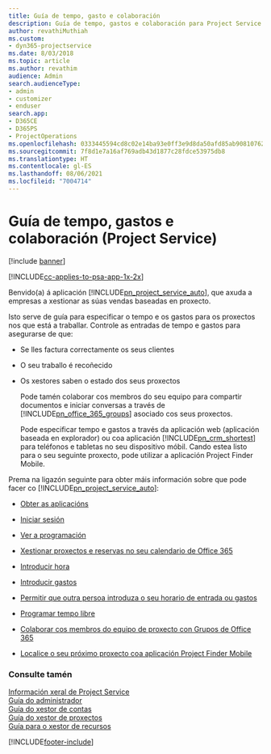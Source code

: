 ```yaml
---
title: Guía de tempo, gasto e colaboración
description: Guía de tempo, gastos e colaboración para Project Service
author: revathiMuthiah
ms.custom:
- dyn365-projectservice
ms.date: 8/03/2018
ms.topic: article
ms.author: revathim
audience: Admin
search.audienceType:
- admin
- customizer
- enduser
search.app:
- D365CE
- D365PS
- ProjectOperations
ms.openlocfilehash: 0333445594cd8c02e14ba93e0ff3e9d8da50afd85ab90810762c415b53018ccb
ms.sourcegitcommit: 7f8d1e7a16af769adb43d1877c28fdce53975db8
ms.translationtype: HT
ms.contentlocale: gl-ES
ms.lasthandoff: 08/06/2021
ms.locfileid: "7004714"
---
```

# <a name="time-expense-and-collaboration-guide-project-service"></a>Guía de tempo, gastos e colaboración (Project Service)

[!include [banner](../includes/psa-now-project-operations.md)]

[!INCLUDE[cc-applies-to-psa-app-1x-2x](../includes/cc-applies-to-psa-app-1x-2x.md)]

Benvido(a) á aplicación [!INCLUDE[pn_project_service_auto](../includes/pn-project-service-auto.md)], que axuda a empresas a xestionar as súas vendas baseadas en proxecto. 
  
 Isto serve de guía para especificar o tempo e os gastos para os proxectos nos que está a traballar. Controle as entradas de tempo e gastos para asegurarse de que:  
  
- Se lles factura correctamente os seus clientes  
  
- O seu traballo é recoñecido  
  
- Os xestores saben o estado dos seus proxectos  
  
  Pode tamén colaborar cos membros do seu equipo para compartir documentos e iniciar conversas a través de [!INCLUDE[pn_office_365_groups](../includes/pn-office-365-groups.md)] asociado cos seus proxectos.  
  
  Pode especificar tempo e gastos a través da aplicación web (aplicación baseada en explorador) ou coa aplicación [!INCLUDE[pn_crm_shortest](../includes/pn-crm-shortest.md)] para teléfonos e tabletas no seu dispositivo móbil. Cando estea listo para o seu seguinte proxecto, pode utilizar a aplicación Project Finder Mobile.  
  
Prema na ligazón seguinte para obter máis información sobre que pode facer co [!INCLUDE[pn_project_service_auto](../includes/pn-project-service-auto.md)]:  
  
-   [Obter as aplicacións](../psa/get-apps.md)  
  
-   [Iniciar sesión](../psa/sign-in.md)  
  
-   [Ver a programación](../psa/view-schedule.md)  
  
-   [Xestionar proxectos e reservas no seu calendario de Office 365](../psa/manage-project-bookings-office-365-calendar.md)  
  
-   [Introducir hora](../psa/enter-time.md)  
  
-   [Introducir gastos](../psa/enter-expenses.md)  
  
-   [Permitir que outra persoa introduza o seu horario de entrada ou gastos](../psa/allow-someone-else-enter-time-entry-expense.md)  
  
-   [Programar tempo libre](../psa/schedule-time-off.md)  
  
-   [Colaborar cos membros do equipo de proxecto con Grupos de Office 365](../psa/collaborate-project-team-members-office-365-groups.md)  
  
-   [Localice o seu próximo proxecto coa aplicación Project Finder Mobile](../psa/find-next-project-finder-mobile-app.md)  
  
### <a name="see-also"></a>Consulte tamén  
 [Información xeral de Project Service](../psa/overview.md)   
 [Guía do administrador](../psa/admin-guide.md)   
 [Guía do xestor de contas](../psa/account-manager-guide.md)   
 [Guía do xestor de proxectos](../psa/project-manager-guide.md)   
 [Guía para o xestor de recursos](../psa/resource-manager-guide.md)   


[!INCLUDE[footer-include](../includes/footer-banner.md)]